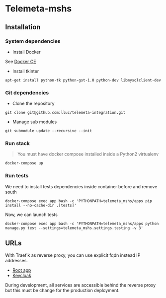 # Telemeta-mshs

## Installation

### System dependencies


* Install Docker

See [Docker CE](https://docs.docker.com/install/#platform-support-matrix)

* Install tkinter

```
apt-get install python-tk python-gst-1.0 python-dev libmysqlclient-dev
```

### Git dependencies

* Clone the repository

```
git clone git@github.com:lluc/telemeta-integration.git
```

* Manage sub modules

```
git submodule update --recursive --init
```

### Run stack

> You must have docker compose installed inside a Python2 virtualenv

```
docker-compose up
```

### Run tests

We need to install tests dependencies inside container before and remove south

```
docker-compose exec app bash -c 'PYTHONPATH=telemeta_mshs/apps pip install --no-cache-dir .[tests]'
```

Now, we can launch tests
```
docker-compose exec app bash -c 'PYTHONPATH=telemeta_mshs/apps python manage.py test --settings=telemeta_mshs.settings.testing -v 3'
```

## URLs

With Traefik as reverse proxy, you can use explicit fqdn instead IP addresses.

* [Root app](http://nginx.francoralite.localhost:50000)
* [Keycloak](http://keycloak.francoralite.localhost:50000)

During development, all services are accessible behind the reverse proxy but this must be change for the production deployment.
